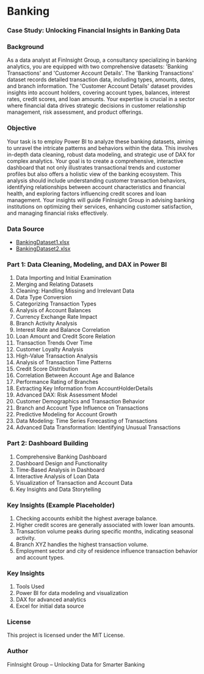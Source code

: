 # Banking

### **Case Study: Unlocking Financial Insights in Banking Data**

### **Background**

As a data analyst at FinInsight Group, a consultancy specializing in banking analytics, you are equipped with two comprehensive datasets: 'Banking Transactions' and 'Customer Account Details'. The 'Banking Transactions' dataset records detailed transaction data, including types, amounts, dates, and branch information. The 'Customer Account Details' dataset provides insights into account holders, covering account types, balances, interest rates, credit scores, and loan amounts. Your expertise is crucial in a sector where financial data drives strategic decisions in customer relationship management, risk assessment, and product offerings.

### **Objective**

Your task is to employ Power BI to analyze these banking datasets, aiming to unravel the intricate patterns and behaviors within the data. This involves in-depth data cleaning, robust data modeling, and strategic use of DAX for complex analytics. Your goal is to create a comprehensive, interactive dashboard that not only illustrates transactional trends and customer profiles but also offers a holistic view of the banking ecosystem. This analysis should include understanding customer transaction behaviors, identifying relationships between account characteristics and financial health, and exploring factors influencing credit scores and loan management. Your insights will guide FinInsight Group in advising banking institutions on optimizing their services, enhancing customer satisfaction, and managing financial risks effectively.

### **Data Source**

- [BankingDataset1.xlsx](https://prod-files-secure.s3.us-west-2.amazonaws.com/d1e1bc70-9ede-4c69-84fd-42c5605803a0/a5a65b8a-cbbd-40f7-90e8-dbf57cb41048/BankingDataset1.xlsx)
- [BankingDataset2.xlsx](https://prod-files-secure.s3.us-west-2.amazonaws.com/d1e1bc70-9ede-4c69-84fd-42c5605803a0/c32057d2-f4bf-491f-aaaf-25b20f52eb8e/BankingDataset2.xlsx)

### **Part 1: Data Cleaning, Modeling, and DAX in Power BI**

1. Data Importing and Initial Examination
2. Merging and Relating Datasets
3. Cleaning: Handling Missing and Irrelevant Data
4. Data Type Conversion
5. Categorizing Transaction Types
6. Analysis of Account Balances
7. Currency Exchange Rate Impact
8. Branch Activity Analysis
9. Interest Rate and Balance Correlation
10. Loan Amount and Credit Score Relation
11. Transaction Trends Over Time
12. Customer Loyalty Analysis
13. High-Value Transaction Analysis
14. Analysis of Transaction Time Patterns
15. Credit Score Distribution
16. Correlation Between Account Age and Balance
17. Performance Rating of Branches
18. Extracting Key Information from AccountHolderDetails
19. Advanced DAX: Risk Assessment Model
20. Customer Demographics and Transaction Behavior
21. Branch and Account Type Influence on Transactions
22. Predictive Modeling for Account Growth
23. Data Modeling: Time Series Forecasting of Transactions
24. Advanced Data Transformation: Identifying Unusual Transactions

### **Part 2: Dashboard Building**

1. Comprehensive Banking Dashboard
2. Dashboard Design and Functionality
3. Time-Based Analysis in Dashboard
4. Interactive Analysis of Loan Data
5. Visualization of Transaction and Account Data
6. Key Insights and Data Storytelling

### **Key Insights (Example Placeholder)**

1. Checking accounts exhibit the highest average balance.
2. Higher credit scores are generally associated with lower loan amounts.
3. Transaction volume peaks during specific months, indicating seasonal activity.
4. Branch XYZ handles the highest transaction volume.
5. Employment sector and city of residence influence transaction behavior and account types.

### **Key Insights**
1. Tools Used
2. Power BI for data modeling and visualization
3. DAX for advanced analytics
4. Excel for initial data source

### **License**
This project is licensed under the MIT License.

### **Author**
FinInsight Group – Unlocking Data for Smarter Banking
